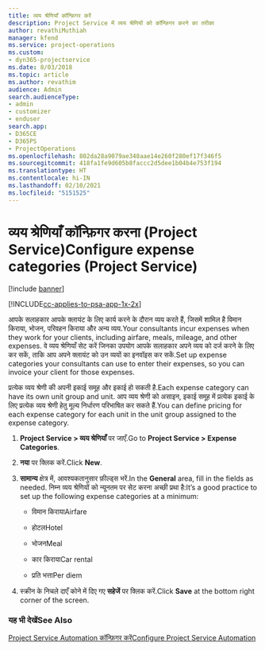 ```yaml
---
title: व्यय श्रेणियाँ कॉन्फ़िगर करें
description: Project Service में व्यय श्रेणियों को कॉन्फ़िगर करने का तरीका
author: revathiMuthiah
manager: kfend
ms.service: project-operations
ms.custom:
- dyn365-projectservice
ms.date: 8/03/2018
ms.topic: article
ms.author: revathim
audience: Admin
search.audienceType:
- admin
- customizer
- enduser
search.app:
- D365CE
- D365PS
- ProjectOperations
ms.openlocfilehash: 802da28a9079ae348aae14e260f280ef17f346f5
ms.sourcegitcommit: 418fa1fe9d605b8faccc2d5dee1b04b4e753f194
ms.translationtype: HT
ms.contentlocale: hi-IN
ms.lasthandoff: 02/10/2021
ms.locfileid: "5151525"
---
```

# <a name="configure-expense-categories-project-service"></a><span data-ttu-id="22ec9-103">व्यय श्रेणियाँ कॉन्फ़िगर करना (Project Service)</span><span class="sxs-lookup"><span data-stu-id="22ec9-103">Configure expense categories (Project Service)</span></span>

[!include [banner](../includes/psa-now-project-operations.md)]

[!INCLUDE[cc-applies-to-psa-app-1x-2x](../includes/cc-applies-to-psa-app-1x-2x.md)]

<span data-ttu-id="22ec9-104">आपके सलाहकार आपके क्लायंट के लिए कार्य करने के दौरान व्यय करते हैं, जिसमें शामिल है विमान किराया, भोजन, परिवहन किराया और अन्य व्यय.</span><span class="sxs-lookup"><span data-stu-id="22ec9-104">Your consultants incur expenses when they work for your clients, including airfare, meals, mileage, and other expenses.</span></span> <span data-ttu-id="22ec9-105">वे व्यय श्रेणियाँ सेट करें जिनका उपयोग आपके सलाहकार अपने व्यय को दर्ज करने के लिए कर सकें, ताकि आप अपने क्लायंट को उन व्ययों का इनवॉइस कर सकें.</span><span class="sxs-lookup"><span data-stu-id="22ec9-105">Set up expense categories your consultants can use to enter their expenses, so you can invoice your client for those expenses.</span></span>  
  
<span data-ttu-id="22ec9-106">प्रत्येक व्यय श्रेणी की अपनी इकाई समूह और इकाई हो सकती है.</span><span class="sxs-lookup"><span data-stu-id="22ec9-106">Each expense category can have its own unit group and unit.</span></span> <span data-ttu-id="22ec9-107">आप व्यय श्रेणी को असाइन, इकाई समूह में प्रत्येक इकाई के लिए प्रत्येक व्यय श्रेणी हेतु मूल्य निर्धारण परिभाषित कर सकते हैं.</span><span class="sxs-lookup"><span data-stu-id="22ec9-107">You can define pricing for each expense category for each unit in the unit group assigned to the expense category.</span></span>  
  
1.  <span data-ttu-id="22ec9-108">**Project Service > व्यय श्रेणियाँ** पर जाएँ.</span><span class="sxs-lookup"><span data-stu-id="22ec9-108">Go to **Project Service > Expense Categories**.</span></span>  
  
2.  <span data-ttu-id="22ec9-109">**नया** पर क्लिक करें.</span><span class="sxs-lookup"><span data-stu-id="22ec9-109">Click **New**.</span></span>  
  
3.  <span data-ttu-id="22ec9-110">**सामान्य** क्षेत्र में, आवश्यकतानुसार फ़ील्ड्स भरें.</span><span class="sxs-lookup"><span data-stu-id="22ec9-110">In the **General** area, fill in the fields as needed.</span></span> <span data-ttu-id="22ec9-111">निम्न व्यय श्रेणियों को न्यूनतम पर सेट करना अच्छी प्रथा है:</span><span class="sxs-lookup"><span data-stu-id="22ec9-111">It’s a good practice to set up the following expense categories at a minimum:</span></span>  
  
    -   <span data-ttu-id="22ec9-112">विमान किराया</span><span class="sxs-lookup"><span data-stu-id="22ec9-112">Airfare</span></span>  
  
    -   <span data-ttu-id="22ec9-113">होटल</span><span class="sxs-lookup"><span data-stu-id="22ec9-113">Hotel</span></span>  
  
    -   <span data-ttu-id="22ec9-114">भोजन</span><span class="sxs-lookup"><span data-stu-id="22ec9-114">Meal</span></span>  
  
    -   <span data-ttu-id="22ec9-115">कार किराया</span><span class="sxs-lookup"><span data-stu-id="22ec9-115">Car rental</span></span>  
  
    -   <span data-ttu-id="22ec9-116">प्रति भत्ता</span><span class="sxs-lookup"><span data-stu-id="22ec9-116">Per diem</span></span>  
  
4.  <span data-ttu-id="22ec9-117">स्‍क्रीन के निचले दाएँ कोने में दिए गए **सहेजें** पर क्लिक करें.</span><span class="sxs-lookup"><span data-stu-id="22ec9-117">Click **Save** at the bottom right corner of the screen.</span></span>  
  
### <a name="see-also"></a><span data-ttu-id="22ec9-118">यह भी देखें</span><span class="sxs-lookup"><span data-stu-id="22ec9-118">See Also</span></span>  
 [<span data-ttu-id="22ec9-119">Project Service Automation कॉन्फ़िगर करें</span><span class="sxs-lookup"><span data-stu-id="22ec9-119">Configure Project Service Automation</span></span>](../psa/configure.md)
